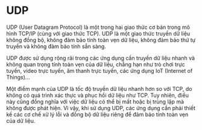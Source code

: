 # UDP
UDP (User Datagram Protocol) là một trong hai giao thức cơ bản trong mô hình TCP/IP (cùng với giao thức TCP). UDP là một giao thức truyền dữ liệu không đồng bộ, không đảm bảo tính toàn vẹn dữ liệu, không đảm bảo thứ tự truyền và không đảm bảo tính sẵn sàng.

UDP được sử dụng rộng rãi trong các ứng dụng cần truyền dữ liệu nhanh và không quan trọng tính toàn vẹn của dữ liệu, chẳng hạn như trò chơi trực tuyến, video trực tuyến, âm thanh trực tuyến, các ứng dụng IoT (Internet of Things)...

Một điểm mạnh của UDP là tốc độ truyền dữ liệu nhanh hơn so với TCP, do không có quá trình xác thực và phục hồi dữ liệu như TCP. Tuy nhiên, điều này cũng đồng nghĩa với việc dữ liệu có thể bị mất hoặc bị trùng lặp mà không được phát hiện. Vì vậy, khi sử dụng UDP, các ứng dụng cần phải thiết kế các cơ chế xử lý lỗi và đồng bộ dữ liệu riêng để đảm bảo tính toàn vẹn của dữ liệu.
